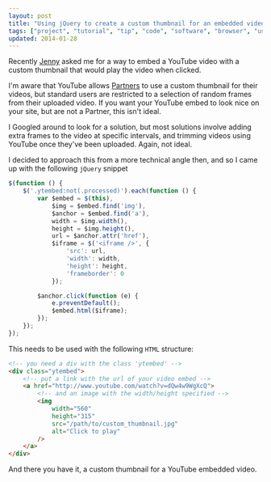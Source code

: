 ```yaml
---
layout: post
title: "Using jQuery to create a custom thumbnail for an embedded video"
tags: ["project", "tutorial", "tip", "code", "software", "browser", "usability", "development", "javascript", "jekyll"]
updated: 2014-01-28
---
```

Recently [Jenny](http://jennybroomfield.co.uk) asked me for a way to embed a YouTube video with a custom thumbnail that would play the video when clicked.

<!-- more -->

I'm aware that YouTube allows [Partners](http://support.google.com/youtube/bin/topic.py?hl=en&topic=1100428) to use a custom thumbnail for their videos, but standard users are restricted to a selection of random frames from their uploaded video. If you want your YouTube embed to look nice on your site, but are not a Partner, this isn't ideal.

I Googled around to look for a solution, but most solutions involve adding extra frames to the video at specific intervals, and trimming videos using YouTube once they've been uploaded. Again, not ideal.

I decided to approach this from a more technical angle then, and so I came up with the following `jQuery` snippet

```javascript
$(function () {
    $('.ytembed:not(.processed)').each(function () {
        var $embed = $(this),
            $img = $embed.find('img'),
            $anchor = $embed.find('a'),
            width = $img.width(),
            height = $img.height(),
            url = $anchor.attr('href'),
            $iframe = $('<iframe />', {
                'src': url,
                'width': width,
                'height': height,
                'frameborder': 0
            });

        $anchor.click(function (e) {
            e.preventDefault();
            $embed.html($iframe);
        });
    });
});
```

This needs to be used with the following `HTML` structure:

```html
<!-- you need a div with the class 'ytembed' -->
<div class="ytembed">
    <!-- put a link with the url of your video embed -->
    <a href="http://www.youtube.com/watch?v=dQw4w9WgXcQ">
        <!-- and an image with the width/height specified -->
        <img
            width="560"
            height="315"
            src="/path/to/custom_thumbnail.jpg"
            alt="Click to play"
        />
    </a>
</div>
```

And there you have it, a custom thumbnail for a YouTube embedded video.
